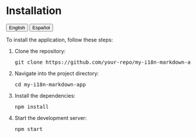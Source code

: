 # Installation

<button onclick="showLanguage('en')">English</button>
<button onclick="showLanguage('es')">Español</button>

<div id="content-en">
    <p>To install the application, follow these steps:</p>
    <ol>
        <li>Clone the repository:</li>
        <pre>git clone https://github.com/your-repo/my-i18n-markdown-app.git</pre>
        <li>Navigate into the project directory:</li>
        <pre>cd my-i18n-markdown-app</pre>
        <li>Install the dependencies:</li>
        <pre>npm install</pre>
        <li>Start the development server:</li>
        <pre>npm start</pre>
    </ol>
</div>

<div id="content-es" style="display:none;">
    <p>Para instalar la aplicación, sigue estos pasos:</p>
    <ol>
        <li>Clona el repositorio:</li>
        <pre>git clone https://github.com/your-repo/my-i18n-markdown-app.git</pre>
        <li>Navega al directorio del proyecto:</li>
        <pre>cd my-i18n-markdown-app</pre>
        <li>Instala las dependencias:</li>
        <pre>npm install</pre>
        <li>Inicia el servidor de desarrollo:</li>
        <pre>npm start</pre>
    </ol>
</div>

<script>
    function showLanguage(language) {
        if (language === 'en') {
            document.getElementById('content-en').style.display = 'block';
            document.getElementById('content-es').style.display = 'none';
        } else if (language === 'es') {
            document.getElementById('content-en').style.display = 'none';
            document.getElementById('content-es').style.display = 'block';
        }
    }
</script>
